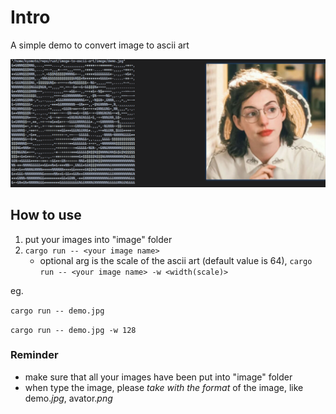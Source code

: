 # Intro
A simple demo to convert image to ascii art

![showcase](/image/image.png)


## How to use
1. put your images into "image" folder
2. `cargo run -- <your image name>`
    - optional arg is the scale of the ascii art (default value is 64), `cargo run -- <your image name> -w <width(scale)>`


eg.

`cargo run -- demo.jpg`
<br>

`cargo run -- demo.jpg -w 128`

### Reminder
- make sure that all your images have been put into "image" folder
- when type the image, please *take with the format* of the image, like demo.*jpg*, avator.*png*